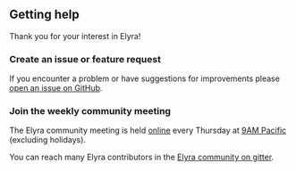 <!--
{% comment %}
Copyright 2018-2020 IBM Corporation

Licensed under the Apache License, Version 2.0 (the "License");
you may not use this file except in compliance with the License.
You may obtain a copy of the License at

http://www.apache.org/licenses/LICENSE-2.0

Unless required by applicable law or agreed to in writing, software
distributed under the License is distributed on an "AS IS" BASIS,
WITHOUT WARRANTIES OR CONDITIONS OF ANY KIND, either express or implied.
See the License for the specific language governing permissions and
limitations under the License.
{% endcomment %}
-->
## Getting help

Thank you for your interest in Elyra!

### Create an issue or feature request

If you encounter a problem or have suggestions for improvements please [open an issue on GitHub](https://github.com/elyra-ai/elyra/issues).

### Join the weekly community meeting

The Elyra community meeting is held [online](https://ibm.webex.com/meet/akchin) every Thursday at [9AM Pacific](https://www.thetimezoneconverter.com/?t=9%3A00%20am&tz=San%20Francisco&) (excluding holidays).

You can reach many Elyra contributors in the [Elyra community on gitter](https://gitter.im/elyra-ai/community).
